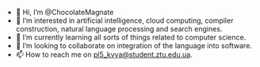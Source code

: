 - 👋 Hi, I’m @ChocolateMagnate
- 👀 I’m interested in artificial intelligence, cloud computing, compiler construction, natural language processing and search engines.
- 🌱 I’m currently learning all sorts of things related to computer science.
- 💞️ I’m looking to collaborate on integration of the language into software.
- 📫 How to reach me on pl5_kvya@student.ztu.edu.ua. 

<!---
ChocolateMagnate/ChocolateMagnate is a ✨ special ✨ repository because its `README.md` (this file) appears on your GitHub profile.
You can click the Preview link to take a look at your changes.
--->
